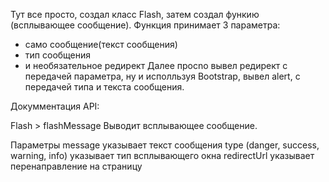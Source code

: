 Тут все просто, создал класс Flash, затем создал функию (всплывающее сообщение). Функция принимает 3 параметра:
- само сообщение(текст сообщения)
- тип сообщения
- и необязательное редирект
Далее просnо вывел редирект с передачей параметра, ну и исполльзуя Bootstrap, вывел alert, с передачей типа и текста сообщения.

Докумментация API:

Flash > flashMessage
Выводит всплывающее сообщение.

Параметры
message         указывает текст сообщения
type            (danger, success, warning, info) указывает тип всплывающего окна
redirectUrl     указывает перенаправление на страницу